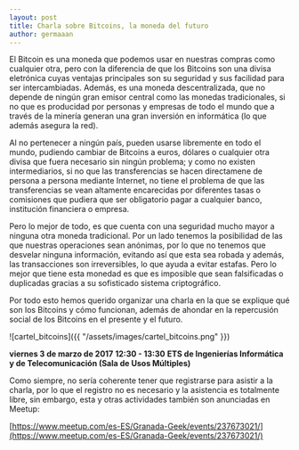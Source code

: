 ```yaml
---
layout: post
title: Charla sobre Bitcoins, la moneda del futuro
author: germaaan
---
```


El Bitcoin es una moneda que podemos usar en nuestras compras como cualquier otra, pero con la diferencia de que los Bitcoins son una divisa eletrónica cuyas ventajas principales son su seguridad y sus facilidad para ser intercambiadas. Además, es una moneda descentralizada, que no depende de ningún gran emisor central como las monedas tradicionales, si no que es producidad por personas y empresas de todo el mundo que a través de la minería generan una gran inversión en informática (lo que además asegura la red).

Al no pertenecer a ningún país, pueden usarse libremente en todo el mundo, pudiendo cambiar de Bitcoins a euros, dólares o cualquier otra divisa que fuera necesario sin ningún problema; y como no existen intermediarios, si no que las transferencias se hacen directamene de persona a persona mediante Internet, no tiene el problema de que las transferencias se vean altamente encarecidas por diferentes tasas o comisiones que pudiera que ser obligatorio pagar a cualquier banco, institución financiera o empresa.

Pero lo mejor de todo, es que cuenta con una seguridad mucho mayor a ninguna otra moneda tradicional. Por un lado tenemos la posibilidad de las que nuestras operaciones sean anónimas, por lo que no tenemos que desvelar ninguna información, evitando así que esta sea robada y además, las transacciones son irreversibles, lo que ayuda a evitar estafas. Pero lo mejor que tiene esta monedad es que es imposible que sean falsificadas o duplicadas gracias a su sofisticado sistema criptográfico.

Por todo esto hemos querido organizar una charla en la que se explique qué son los Bitcoins y cómo funcionan, además de ahondar en la repercusión social de los Bitcoins en el presente y el futuro.

![cartel_bitcoins]({{ "/assets/images/cartel_bitcoins.png" }})

**viernes 3 de marzo de 2017**
**12:30 - 13:30**
**ETS de Ingenierías Informática y de Telecomunicación (Sala de Usos Múltiples)**

Como siempre, no sería coherente tener que registrarse para asistir a la charla, por lo que el registro no es necesario y la asistencia es totalmente libre, sin embargo, esta y otras actividades también son anunciadas en Meetup:

[https://www.meetup.com/es-ES/Granada-Geek/events/237673021/](https://www.meetup.com/es-ES/Granada-Geek/events/237673021/)
